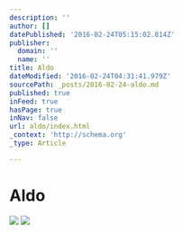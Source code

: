 ```yaml
---
description: ''
author: []
datePublished: '2016-02-24T05:15:02.814Z'
publisher:
  domain: ''
  name: ''
title: Aldo
dateModified: '2016-02-24T04:31:41.979Z'
sourcePath: _posts/2016-02-24-aldo.md
published: true
inFeed: true
hasPage: true
inNav: false
url: aldo/index.html
_context: 'http://schema.org'
_type: Article

---
```

# Aldo
![](https://the-grid-user-content.s3-us-west-2.amazonaws.com/2cca380e-10f4-49c9-87c4-2d805d25db8e.png)
![](https://the-grid-user-content.s3-us-west-2.amazonaws.com/057654b3-aa40-4f6f-9423-82e364230b50.png)
